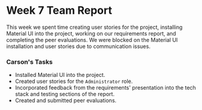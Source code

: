 # Week 7 Team Report

This week we spent time creating user stories for the project, installing Material UI into the project, working on our
requirements report, and completing the peer evaluations. We were blocked on the Material UI installation and user
stories due to communication issues.

### Carson's Tasks

- Installed Material UI into the project.
- Created user stories for the `Administrator` role.
- Incorporated feedback from the requirements' presentation into the tech stack and testing sections of the report.
- Created and submitted peer evaluations.